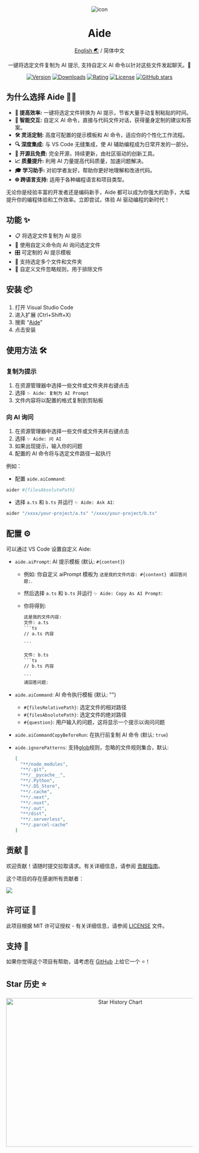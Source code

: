 <div align="center">
<img src="https://github.com/2214962083/2214962083/assets/35005637/f7a42850-0b23-45fc-9b33-bf1173e1319d" alt="icon"/>

<h1 align="center">Aide</h1>

[English 🌏](https://github.com/nicepkg/aide/tree/main/README.md) / 简体中文

一键将选定文件复制为 AI 提示, 支持自定义 AI 命令以针对这些文件发起聊天。🚀

[![Version](https://img.shields.io/visual-studio-marketplace/v/nicepkg.aide-pro)](https://marketplace.visualstudio.com/items?itemName=nicepkg.aide-pro)
[![Downloads](https://img.shields.io/visual-studio-marketplace/d/nicepkg.aide-pro)](https://marketplace.visualstudio.com/items?itemName=nicepkg.aide-pro)
[![Rating](https://img.shields.io/visual-studio-marketplace/r/nicepkg.aide-pro)](https://marketplace.visualstudio.com/items?itemName=nicepkg.aide-pro)
[![License](https://img.shields.io/github/license/nicepkg/aide)](https://github.com/nicepkg/aide/blob/main/LICENSE)
[![GitHub stars](https://img.shields.io/github/stars/nicepkg/aide)](https://github.com/nicepkg/aide)

</div>

## 为什么选择 Aide 🤷‍♂️

- **🚀 提高效率:** 一键将选定文件转换为 AI 提示，节省大量手动复制粘贴的时间。
- **🧠 智能交互:** 自定义 AI 命令，直接与代码文件对话，获得量身定制的建议和答案。
- **🛠 灵活定制:** 高度可配置的提示模板和 AI 命令，适应你的个性化工作流程。
- **🔍 深度集成:** 与 VS Code 无缝集成，使 AI 辅助编程成为日常开发的一部分。
- **🌟 开源且免费:** 完全开源，持续更新，由社区驱动的创新工具。
- **📈 质量提升:** 利用 AI 力量提高代码质量，加速问题解决。
- **🎓 学习助手:** 对初学者友好，帮助你更好地理解和改进代码。
- **🌐 跨语言支持:** 适用于各种编程语言和项目类型。

无论你是经验丰富的开发者还是编码新手，Aide 都可以成为你强大的助手，大幅提升你的编程体验和工作效率。立即尝试，体验 AI 驱动编程的新时代！

## 功能 ✨

- 📋 将选定文件复制为 AI 提示
- 💬 使用自定义命令向 AI 询问选定文件
- 🎛 可定制的 AI 提示模板
- 📁 支持选定多个文件和文件夹
- 🚫 自定义文件忽略规则，用于排除文件

## 安装 📦

1. 打开 Visual Studio Code
2. 进入扩展 (Ctrl+Shift+X)
3. 搜索 “[Aide](https://marketplace.visualstudio.com/items?itemName=nicepkg.aide-pro)”
4. 点击安装

## 使用方法 🛠

### 复制为提示

1. 在资源管理器中选择一些文件或文件夹并右键点击
2. 选择 `✨ Aide: 复制为 AI Prompt`
3. 文件内容将以配置的格式复制到剪贴板

### 向 AI 询问

1. 在资源管理器中选择一些文件或文件夹并右键点击
2. 选择 `✨ Aide: 问 AI`
3. 如果出现提示，输入你的问题
4. 配置的 AI 命令将与选定文件路径一起执行

例如：

- 配置 `aide.aiCommand`:

```bash
aider #{filesAbsolutePath}
```

- 选择 `a.ts` 和 `b.ts` 并运行 `✨ Aide: Ask AI`:

```bash
aider "/xxxx/your-project/a.ts" "/xxxx/your-project/b.ts"
```

## 配置 ⚙️

可以通过 VS Code 设置自定义 Aide:

- `aide.aiPrompt`: AI 提示模板 (默认: `#{content}`)

  - 例如: 你自定义 aiPrompt 模板为 `这是我的文件内容: #{content} 请回答问题:`.
  - 然后选择 `a.ts` 和 `b.ts` 并运行 `✨ Aide: Copy As AI Prompt`:
  - 你将得到:

    ````txt
    这是我的文件内容:
    文件: a.ts
    ```ts
    // a.ts 内容

    ```

    文件: b.ts
    ```ts
    // b.ts 内容

    ```
    请回答问题:
    ````

- `aide.aiCommand`: AI 命令执行模板 (默认: "")

  - `#{filesRelativePath}`: 选定文件的相对路径
  - `#{filesAbsolutePath}`: 选定文件的绝对路径
  - `#{question}`: 用户输入的问题，这将显示一个提示以询问问题

- `aide.aiCommandCopyBeforeRun`: 在执行前复制 AI 命令 (默认: `true`)
- `aide.ignorePatterns`: 支持[glob](https://github.com/isaacs/node-glob)规则，忽略的文件规则集合，默认:
  ```json
  [
    "**/node_modules",
    "**/.git",
    "**/__pycache__",
    "**/.Python",
    "**/.DS_Store",
    "**/.cache",
    "**/.next",
    "**/.nuxt",
    "**/.out",
    "**/dist",
    "**/.serverless",
    "**/.parcel-cache"
  ]
  ```

## 贡献 🤝

欢迎贡献！请随时提交拉取请求。有关详细信息，请参阅 [贡献指南](CONTRIBUTING.md)。

这个项目的存在感谢所有贡献者：

<a href="https://github.com/nicepkg/aide/graphs/contributors">
  <img src="https://contrib.rocks/image?repo=nicepkg/aide" />
</a>

## 许可证 📄

此项目根据 MIT 许可证授权 - 有关详细信息，请参阅 [LICENSE](LICENSE) 文件。

## 支持 💖

如果你觉得这个项目有帮助，请考虑在 [GitHub](https://github.com/nicepkg/aide) 上给它一个 ⭐️！

## Star 历史 ⭐

<div align="center">

<img src="https://api.star-history.com/svg?repos=nicepkg/smart-web&type=Date" width="600" height="400" alt="Star History Chart" valign="middle">

</div>
